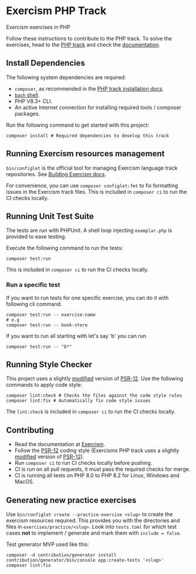# Exercism PHP Track

Exercism exercises in PHP

Follow these instructions to contribute to the PHP track.
To solve the exercises, head to the [PHP track][exercism-track-home] and check the [documentation][exercism-track-installation].

## Install Dependencies

The following system dependencies are required:

- `composer`, as recommended in the [PHP track installation docs][exercism-track-installation-composer].
- [`bash` shell][gnu-bash].
- PHP V8.3+ CLI.
- An active Internet connection for installing required tools / composer packages.

Run the following command to get started with this project:

```shell
composer install # Required dependencies to develop this track
```

## Running Exercism resources management

`bin/configlet` is the official tool for managing Exercism language track repositories.
See [Building Exercism docs][exercism-configlet].

For convenience, you can use `composer configlet:fmt` to fix formatting issues in the Exercism track files.
This is included in `composer ci` to run the CI checks locally.

## Running Unit Test Suite

The tests are run with PHPUnit. A shell loop injecting `exemplar.php` is provided to ease testing.

Execute the following command to run the tests:

```shell
composer test:run
```

This is included in `composer ci` to run the CI checks locally.

### Run a specific test

If you want to run tests for one specific exercise, you can do it with following cli command.

```shell
composer test:run -- exercise-name
# e.g
composer test:run -- book-store
```

If you want to run all starting with let's say 'b' you can run

```shell
composer test:run -- "b*"
```

## Running Style Checker

This project uses a slightly [modified][local-file-phpcs-config] version of [PSR-12].
Use the following commands to apply code style:

```shell
composer lint:check # Checks the files against the code style rules
composer lint:fix # Automatically fix code style issues
```

The `lint:check` is included in `composer ci` to run the CI checks locally.

## Contributing

- Read the documentation at [Exercism][exercism-docs].
- Follow the [PSR-12] coding style (Exercisms PHP track uses a slightly [modified][local-file-phpcs-config] version of [PSR-12]).
- Run `composer ci` to run CI checks locally before pushing.
- CI is run on all pull requests, it must pass the required checks for merge.
- CI is running all tests on PHP 8.0 to PHP 8.2 for Linux, Windows and MacOS.

## Generating new practice exercises

Use `bin/configlet create --practice-exercise <slug>` to create the exercism resources required.
This provides you with the directories and files in `exercises/practice/<slug>`.
Look into `tests.toml` for which test cases **not** to implement / generate and mark them with `include = false`.

Test generator MVP used like this:

```shell
composer -d contribution/generator install
contribution/generator/bin/console app:create-tests '<slug>'
composer lint:fix
```

[exercism-configlet]: https://exercism.org/docs/building/configlet
[exercism-docs]: https://exercism.org/docs
[exercism-track-home]: https://exercism.org/docs/tracks/php
[exercism-track-installation]: https://exercism.org/docs/tracks/php/installation
[exercism-track-installation-composer]: https://exercism.org/docs/tracks/php/installation#h-install-composer
[gnu-bash]: https://www.gnu.org/software/bash/
[local-file-phpcs-config]: phpcs.xml
[psr-12]: https://www.php-fig.org/psr/psr-12
